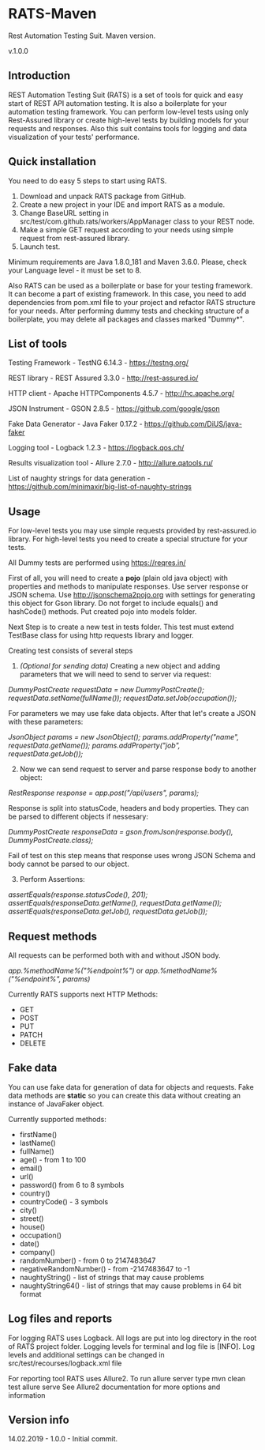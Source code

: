 # RATS-Maven
Rest Automation Testing Suit. Maven version.

v.1.0.0

## Introduction

REST Automation Testing Suit (RATS) is a set of tools for quick and easy start of REST API automation testing. It is also a boilerplate for your automation testing framework. You can perform low-level tests using only Rest-Assured library or create high-level tests by building models for your requests and responses. Also this suit contains tools for logging and data visualization of your tests' performance.

## Quick installation
You need to do easy 5 steps to start using RATS.

1.  Download and unpack RATS package from GitHub.
2.  Create a new project in your IDE and import RATS as a module.
3.  Change BaseURL setting in src/test/com.github.rats/workers/AppManager class to your REST node.
4.  Make a simple GET request according to your needs using simple request from rest-assured library.
5.  Launch test.

Minimum requirements are Java 1.8.0_181 and Maven 3.6.0.
Please, check your Language level - it must be set to 8.

Also RATS can be used as a boilerplate or base for your testing framework. It can become a part of existing framework.
In this case, you need to add dependencies from pom.xml file to your project and refactor RATS structure for your needs.
After performing dummy tests and checking structure of a boilerplate, you may delete all packages and classes marked "Dummy*".

## List of tools
Testing Framework - TestNG 6.14.3 - https://testng.org/

REST library - REST Assured 3.3.0 - http://rest-assured.io/

HTTP client - Apache HTTPComponents 4.5.7 - http://hc.apache.org/

JSON Instrument - GSON 2.8.5 - https://github.com/google/gson

Fake Data Generator - Java Faker 0.17.2 - https://github.com/DiUS/java-faker

Logging tool - Logback 1.2.3 - https://logback.qos.ch/

Results visualization tool - Allure 2.7.0 - http://allure.qatools.ru/

List of naughty strings for data generation - https://github.com/minimaxir/big-list-of-naughty-strings

## Usage
For low-level tests you may use simple requests provided by rest-assured.io library.
For high-level tests you need to create a special structure for your tests.

All Dummy tests are performed using https://reqres.in/

First of all, you will need to create a **pojo** (plain old java object) with properties and methods to manipulate responses. Use server response or JSON schema. Use http://jsonschema2pojo.org with settings for generating this object for Gson library. Do not forget to include equals() and hashCode() methods. Put created pojo into models folder.

Next Step is to create a new test in tests folder. This test must extend TestBase class for using http requests library and logger.

Creating test consists of several steps

 1. *(Optional for sending data)* Creating a new object and adding parameters that we will need to send to server via request:

*DummyPostCreate requestData = new DummyPostCreate();
requestData.setName(fullName());
requestData.setJob(occupation());*

For parameters we may use fake data objects.
After that let's create a JSON with these parameters:

*JsonObject params = new JsonObject();
params.addProperty("name", requestData.getName());
params.addProperty("job", requestData.getJob());*

 2. Now we can send request to server and parse response body to another object:

 *RestResponse response = app.post("/api/users", params);*

 Response is split into statusCode, headers and body properties. They can be parsed to different objects if nessesary:

*DummyPostCreate responseData = gson.fromJson(response.body(), DummyPostCreate.class);*

Fail of test on this step means that response uses wrong JSON Schema and body cannot be parsed to our object.

 3. Perform Assertions:

 *assertEquals(response.statusCode(), 201);
assertEquals(responseData.getName(), requestData.getName());
assertEquals(responseData.getJob(), requestData.getJob());*

## Request methods
All requests can be performed both with and without JSON body.

*app.%methodName%("%endpoint%")* or
*app.%methodName%("%endpoint%", params)*

Currently RATS supports next HTTP Methods:

 - GET
 - POST
 - PUT
 - PATCH
 - DELETE

## Fake data
You can use fake data for generation of data for objects and requests. Fake data methods are **static** so you can create this data without creating an instance of JavaFaker object.

Currently supported methods:

 - firstName()
 - lastName()
 - fullName()
 - age() - from 1 to 100
 - email()
 - url()
 - password() from 6 to 8 symbols
 - country()
 - countryCode() - 3 symbols
 - city()
 - street()
 - house()
 - occupation()
 - date()
 - company()
 - randomNumber() - from 0 to 2147483647
 - negativeRandomNumber() - from -2147483647 to -1
 - naughtyString() - list of strings that may cause problems
 - naughtyString64() - list of strings that may cause problems in 64 bit format

## Log files and reports
For logging RATS uses Logback. All logs are put into log directory in the root of RATS project folder. Logging levels for terminal and log file is [INFO]. Log levels and additional settings can be changed in src/test/recourses/logback.xml file

For reporting tool RATS uses Allure2. To run allure server type
mvn clean test
allure serve
See Allure2 documentation for more options and information

## Version info
14.02.2019 - 1.0.0 - Initial commit.
